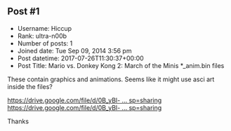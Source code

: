 ## Post #1
- Username: Hiccup
- Rank: ultra-n00b
- Number of posts: 1
- Joined date: Tue Sep 09, 2014 3:56 pm
- Post datetime: 2017-07-26T11:30:37+00:00
- Post Title: Mario vs. Donkey Kong 2: March of the Minis *_anim.bin files

These contain graphics and animations. Seems like it might use asci art inside the files?

[https://drive.google.com/file/d/0B_yBl- ... sp=sharing](https://drive.google.com/file/d/0B_yBl-184usmcHpmaUlFcmxnNmc/view?usp=sharing)
[https://drive.google.com/file/d/0B_yBl- ... sp=sharing](https://drive.google.com/file/d/0B_yBl-184usmWFhoZ1dtTENScGc/view?usp=sharing)

Thanks

